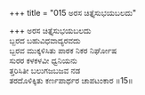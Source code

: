 +++
title = "015 ಅರಸ ಚಿತ್ತೈಸುಭಯಬಲದು"

+++
ಅರಸ ಚಿತ್ತೈಸುಭಯಬಲದು   
ಬ್ಬರದ ಬಹುವಿಧವಾದ್ಯರವದು   
ಬ್ಬರವ ಮುಕ್ಕಳಿಸಿತು ಪಾಠಕ ನಿಕರ ನಿರ್ಘೋಷ   
ಸುರರ ಕಳಕಳವೀ ಧ್ವನಿಯನು   
ತ್ತರಿಸಿತೀ ಬಲುಗಜಬಜವ ನಡ   
ತರದೊಳಿಕ್ಕಿತು ಕರ್ಣಪಾರ್ಥರ ಚಾಪಟಂಕಾರ      ॥15॥